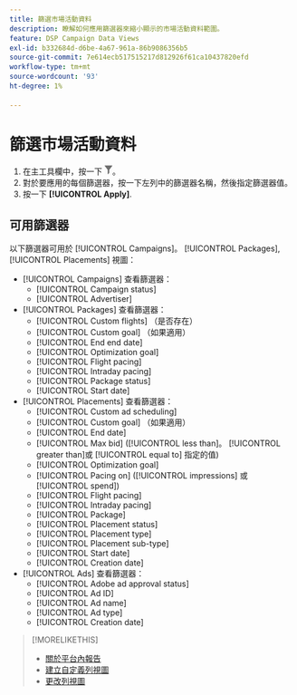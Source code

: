 ```yaml
---
title: 篩選市場活動資料
description: 瞭解如何應用篩選器來縮小顯示的市場活動資料範圍。
feature: DSP Campaign Data Views
exl-id: b332684d-d6be-4a67-961a-86b9086356b5
source-git-commit: 7e614ecb517515217d812926f61ca10437820efd
workflow-type: tm+mt
source-wordcount: '93'
ht-degree: 1%

---
```


# 篩選市場活動資料

1. 在主工具欄中，按一下 ![「篩選」按鈕](/help/dsp/assets/filter.png)。
1. 對於要應用的每個篩選器，按一下左列中的篩選器名稱，然後指定篩選器值。
1. 按一下 **[!UICONTROL Apply]**.

## 可用篩選器

以下篩選器可用於 [!UICONTROL Campaigns]。 [!UICONTROL Packages], [!UICONTROL Placements] 視圖：

* [!UICONTROL Campaigns] 查看篩選器：
   * [!UICONTROL Campaign status]
   * [!UICONTROL Advertiser]
* [!UICONTROL Packages] 查看篩選器：
   * [!UICONTROL Custom flights] （是否存在）
   * [!UICONTROL Custom goal] （如果適用）
   * [!UICONTROL End end date]
   * [!UICONTROL Optimization goal]
   * [!UICONTROL Flight pacing]
   * [!UICONTROL Intraday pacing]
   * [!UICONTROL Package status]
   * [!UICONTROL Start date]
* [!UICONTROL Placements] 查看篩選器：
   * [!UICONTROL Custom ad scheduling]
   * [!UICONTROL Custom goal] （如果適用）
   * [!UICONTROL End date]
   * [!UICONTROL Max bid] ([!UICONTROL less than]。 [!UICONTROL greater than]或 [!UICONTROL equal to] 指定的值)
   * [!UICONTROL Optimization goal]
   * [!UICONTROL Pacing on] ([!UICONTROL impressions] 或 [!UICONTROL spend])
   * [!UICONTROL Flight pacing]
   * [!UICONTROL Intraday pacing]
   * [!UICONTROL Package]
   * [!UICONTROL Placement status]
   * [!UICONTROL Placement type]
   * [!UICONTROL Placement sub-type]
   * [!UICONTROL Start date]
   * [!UICONTROL Creation date]
* [!UICONTROL Ads] 查看篩選器：
   * [!UICONTROL Adobe ad approval status]
   * [!UICONTROL Ad ID]
   * [!UICONTROL Ad name]
   * [!UICONTROL Ad type]
   * [!UICONTROL Creation date]

>[!MORELIKETHIS]
>
>* [關於平台內報告](campaign-reports-about.md)
>* [建立自定義列視圖](column-view-create.md)
>* [更改列視圖](column-view-change.md)

